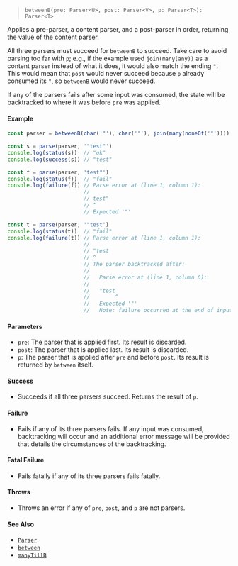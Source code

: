 <!--
 Copyright (c) 2020 Thomas J. Otterson
 
 This software is released under the MIT License.
 https://opensource.org/licenses/MIT
-->

> `betweenB(pre: Parser<U>, post: Parser<V>, p: Parser<T>): Parser<T>`

Applies a pre-parser, a content parser, and a post-parser in order, returning the value of the content parser.

All three parsers must succeed for `betweenB` to succeed. Take care to avoid parsing too far with `p`; e.g., if the example used `join(many(any))` as a content parser instead of what it does, it would also match the ending `"`. This would mean that `post` would never succeed because `p` already consumed its `"`, so `betweenB` would never succeed.

If any of the parsers fails after some input was consumed, the state will be backtracked to where it was before `pre` was applied.

#### Example

```javascript
const parser = betweenB(char('"'), char('"'), join(many(noneOf('"'))))

const s = parse(parser, '"test"')
console.log(status(s))  // "ok"
console.log(success(s)) // "test"

const f = parse(parser, 'test"')
console.log(status(f))  // "fail"
console.log(failure(f)) // Parse error at (line 1, column 1):
                        //
                        // test"
                        // ^
                        // Expected '"'

const t = parse(parser, '"test')
console.log(status(t))  // "fail"
console.log(failure(t)) // Parse error at (line 1, column 1):
                        //
                        // "test
                        // ^
                        // The parser backtracked after:
                        //
                        //   Parse error at (line 1, column 6):
                        //
                        //   "test
                        //        ^
                        //   Expected '"'
                        //   Note: failure occurred at the end of input
```

#### Parameters

* `pre`: The parser that is applied first. Its result is discarded.
* `post`: The parser that is applied last. Its result is discarded.
* `p`: The parser that is applied after `pre` and before `post`. Its result is returned by `between` itself.

#### Success

* Succeeds if all three parsers succeed. Returns the result of `p`.

#### Failure

* Fails if any of its three parsers fails. If any input was consumed, backtracking will occur and an additional error message will be provided that details the circumstances of the backtracking.

#### Fatal Failure

* Fails fatally if any of its three parsers fails fatally.

#### Throws

* Throws an error if any of `pre`, `post`, and `p` are not parsers.

#### See Also

* [`Parser`](../types/parser.md)
* [`between`](between.md)
* [`manyTillB`](manytillb.md)